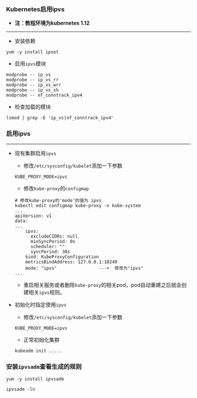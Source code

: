 ### Kubernetes启用ipvs
* __注：教程环境为kubernetes 1.12__

--------

* 安装依赖

```
yum -y install ipset
```

* 启用`ipvs`模块

```
modprobe -- ip_vs
modprobe -- ip_vs_rr
modprobe -- ip_vs_wrr
modprobe -- ip_vs_sh
modprobe -- nf_conntrack_ipv4
```

* 检查加载的模块

```
lsmod | grep -E 'ip_vs|nf_conntrack_ipv4'
```

### 启用ipvs
---

* 现有集群启用`ipvs`

	* 修改`/etc/sysconfig/kubelet`添加一下参数
	```
	KUBE_PROXY_MODE=ipvs
	```

	* 修改`kube-proxy`的`configmap`
	```
	# 修改kube-proxy的'mode'的值为 ipvs
	kubectl edit configmap kube-proxy -n kube-system
	...
	apiVersion: v1
	data:
	...
		ipvs:
	      excludeCIDRs: null
	      minSyncPeriod: 0s
	      scheduler: ""
	      syncPeriod: 30s
	    kind: KubeProxyConfiguration
	    metricsBindAddress: 127.0.0.1:10249
	    mode: "ipvs"				--->  修改为"ipvs"
	...
	```

	* 重启相关服务或者删除`kube-proxy`的相关pod，pod自动重建之后就会创建相关`ipvs`规则。

* 初始化时指定使用`ipvs`

	* 修改`/etc/sysconfig/kubelet`添加一下参数
	```
	KUBE_PROXY_MODE=ipvs
	```

	* 正常初始化集群
	```
	kubeadm init .....
	```

### 安装`ipvsadm`查看生成的规则
```
yum -y install ipvsadm

ipvsadm -ln
```